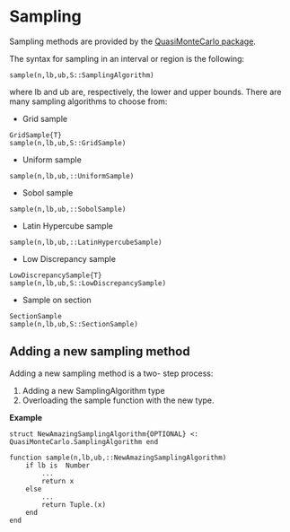 # Sampling

Sampling methods are provided by the [QuasiMonteCarlo package](https://github.com/SciML/QuasiMonteCarlo.jl).

The syntax for sampling in an interval or region is the following:
```
sample(n,lb,ub,S::SamplingAlgorithm)
```
where lb and ub are, respectively, the lower and upper bounds.
There are many sampling algorithms to choose from:

* Grid sample
```
GridSample{T}
sample(n,lb,ub,S::GridSample)
```

* Uniform sample
```
sample(n,lb,ub,::UniformSample)
```

* Sobol sample
```
sample(n,lb,ub,::SobolSample)
```

* Latin Hypercube sample
```
sample(n,lb,ub,::LatinHypercubeSample)
```

* Low Discrepancy sample
```
LowDiscrepancySample{T}
sample(n,lb,ub,S::LowDiscrepancySample)
```

* Sample on section
```
SectionSample
sample(n,lb,ub,S::SectionSample)
```

## Adding a new sampling method

Adding a new sampling method is a two- step process:

1. Adding a new SamplingAlgorithm type
2. Overloading the sample function with the new type.

**Example**
```
struct NewAmazingSamplingAlgorithm{OPTIONAL} <: QuasiMonteCarlo.SamplingAlgorithm end

function sample(n,lb,ub,::NewAmazingSamplingAlgorithm)
    if lb is  Number
        ...
        return x
    else
        ...
        return Tuple.(x)
    end
end
```
